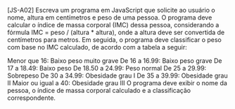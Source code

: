 [JS-A02] Escreva um programa em JavaScript que solicite ao usuário o nome, altura em centímetros e peso de uma pessoa. O programa deve calcular o índice de massa corporal (IMC) dessa pessoa, considerando a fórmula IMC = peso / (altura * altura), onde a altura deve ser convertida de centímetros para metros. Em seguida, o programa deve classificar o peso com base no IMC calculado, de acordo com a tabela a seguir:

Menor que 16: Baixo peso muito grave
De 16 a 16.99: Baixo peso grave
De 17 a 18.49: Baixo peso
De 18.50 a 24.99: Peso normal
De 25 a 29.99: Sobrepeso
De 30 a 34.99: Obesidade grau I
De 35 a 39.99: Obesidade grau II
Maior ou igual a 40: Obesidade grau III
O programa deve exibir o nome da pessoa, o índice de massa corporal calculado e a classificação correspondente.
